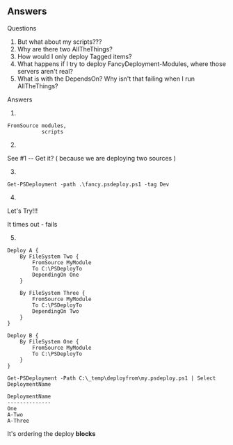 ## Answers

Questions

1. But what about my scripts???
2. Why are there two AllTheThings?
3. How would I only deploy Tagged items?
4. What happens if I try to deploy FancyDeployment-Modules, where those servers aren't real?
5. What is with the DependsOn? Why isn't that failing when I run AllTheThings?

Answers

1.

```
FromSource modules,
           scripts
```

2.

See #1  --  Get it? ( because we are deploying two sources )

3.

```
Get-PSDeployment -path .\fancy.psdeploy.ps1 -tag Dev
```

4.

Let's Try!!!

It times out - fails

5.

```
Deploy A {
    By FileSystem Two {
        FromSource MyModule
        To C:\PSDeployTo
        DependingOn One
    }

    By FileSystem Three {
        FromSource MyModule
        To C:\PSDeployTo
        DependingOn Two
    }
}

Deploy B {
    By FileSystem One {
        FromSource MyModule
        To C:\PSDeployTo
    }
}
```

```
Get-PSDeployment -Path C:\_temp\deployfrom\my.psdeploy.ps1 | Select DeploymentName

DeploymentName
--------------
One
A-Two
A-Three
```

It's ordering the deploy **blocks**
